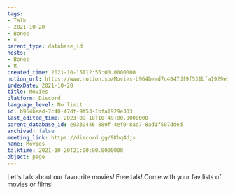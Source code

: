 ```yaml
---
tags:
- Talk
- 2021-10-20
- Bones
- π
parent_type: database_id
hosts:
- Bones
- π
created_time: 2021-10-15T12:55:00.0000000
notion_url: https://www.notion.so/Movies-b964bead7c4047df9f531bfa1929e303
indexDate: 2021-10-20
title: Movies
platform: Discord
language_level: No limit
id: b964bead-7c40-47df-9f53-1bfa1929e303
last_edited_time: 2023-09-18T10:49:00.0000000
parent_database_id: e9339446-880f-4ef0-8ad7-8ad1f507dded
archived: false
meeting_link: https://discord.gg/9Kbq4djs
name: Movies
talktime: 2021-10-20T21:00:00.0000000
object: page
---
```


Let's talk about our favourite movies!
Free talk! Come with your fav lists of movies or films!


